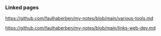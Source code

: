 ### Linked pages

https://github.com/faulhaberben/my-notes/blob/main/various-tools.md

https://github.com/faulhaberben/my-notes/blob/main/links-web-dev.md
